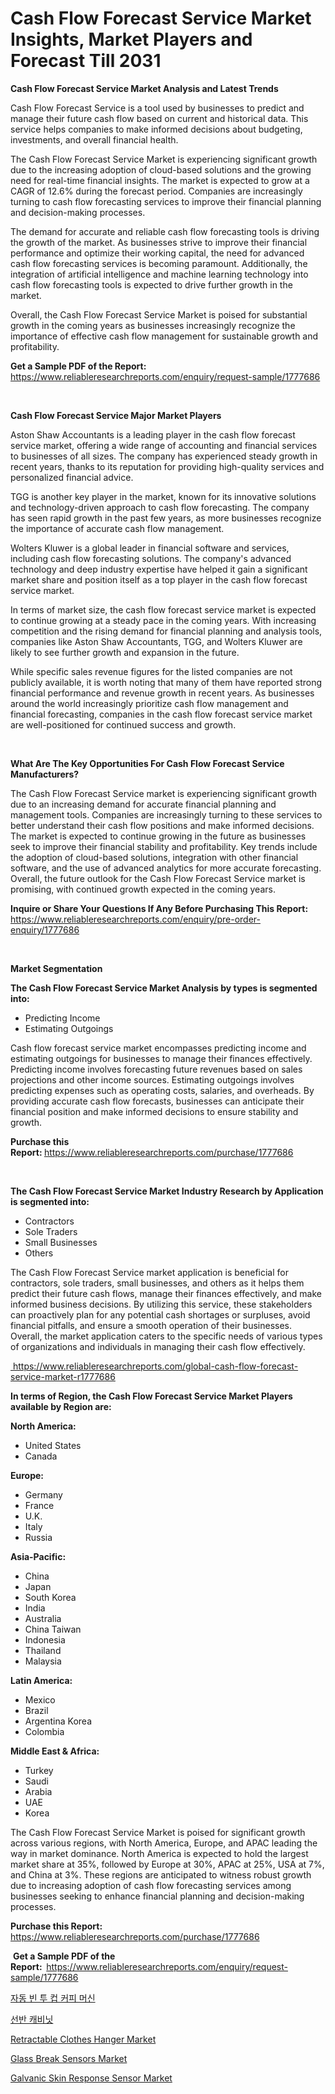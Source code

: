 <p><h1>Cash Flow Forecast Service Market Insights, Market Players and Forecast Till 2031</h1></p><p><strong>Cash Flow Forecast Service Market Analysis and Latest Trends</strong></p>
<p><p>Cash Flow Forecast Service is a tool used by businesses to predict and manage their future cash flow based on current and historical data. This service helps companies to make informed decisions about budgeting, investments, and overall financial health.</p><p>The Cash Flow Forecast Service Market is experiencing significant growth due to the increasing adoption of cloud-based solutions and the growing need for real-time financial insights. The market is expected to grow at a CAGR of 12.6% during the forecast period. Companies are increasingly turning to cash flow forecasting services to improve their financial planning and decision-making processes.</p><p>The demand for accurate and reliable cash flow forecasting tools is driving the growth of the market. As businesses strive to improve their financial performance and optimize their working capital, the need for advanced cash flow forecasting services is becoming paramount. Additionally, the integration of artificial intelligence and machine learning technology into cash flow forecasting tools is expected to drive further growth in the market.</p><p>Overall, the Cash Flow Forecast Service Market is poised for substantial growth in the coming years as businesses increasingly recognize the importance of effective cash flow management for sustainable growth and profitability.</p></p>
<p><strong>Get a Sample PDF of the Report:&nbsp;</strong> <a href="https://www.reliableresearchreports.com/enquiry/request-sample/1777686">https://www.reliableresearchreports.com/enquiry/request-sample/1777686</a></p>
<p>&nbsp;</p>
<p><strong>Cash Flow Forecast Service Major Market Players</strong></p>
<p><p>Aston Shaw Accountants is a leading player in the cash flow forecast service market, offering a wide range of accounting and financial services to businesses of all sizes. The company has experienced steady growth in recent years, thanks to its reputation for providing high-quality services and personalized financial advice.</p><p>TGG is another key player in the market, known for its innovative solutions and technology-driven approach to cash flow forecasting. The company has seen rapid growth in the past few years, as more businesses recognize the importance of accurate cash flow management.</p><p>Wolters Kluwer is a global leader in financial software and services, including cash flow forecasting solutions. The company's advanced technology and deep industry expertise have helped it gain a significant market share and position itself as a top player in the cash flow forecast service market.</p><p>In terms of market size, the cash flow forecast service market is expected to continue growing at a steady pace in the coming years. With increasing competition and the rising demand for financial planning and analysis tools, companies like Aston Shaw Accountants, TGG, and Wolters Kluwer are likely to see further growth and expansion in the future.</p><p>While specific sales revenue figures for the listed companies are not publicly available, it is worth noting that many of them have reported strong financial performance and revenue growth in recent years. As businesses around the world increasingly prioritize cash flow management and financial forecasting, companies in the cash flow forecast service market are well-positioned for continued success and growth.</p></p>
<p>&nbsp;</p>
<p><strong>What Are The Key Opportunities For Cash Flow Forecast Service Manufacturers?</strong></p>
<p><p>The Cash Flow Forecast Service market is experiencing significant growth due to an increasing demand for accurate financial planning and management tools. Companies are increasingly turning to these services to better understand their cash flow positions and make informed decisions. The market is expected to continue growing in the future as businesses seek to improve their financial stability and profitability. Key trends include the adoption of cloud-based solutions, integration with other financial software, and the use of advanced analytics for more accurate forecasting. Overall, the future outlook for the Cash Flow Forecast Service market is promising, with continued growth expected in the coming years.</p></p>
<p><strong>Inquire or Share Your Questions If Any Before Purchasing This Report:</strong> <a href="https://www.reliableresearchreports.com/enquiry/pre-order-enquiry/1777686">https://www.reliableresearchreports.com/enquiry/pre-order-enquiry/1777686</a></p>
<p>&nbsp;</p>
<p><strong>Market Segmentation</strong></p>
<p><strong>The Cash Flow Forecast Service Market Analysis by types is segmented into:</strong></p>
<p><ul><li>Predicting Income</li><li>Estimating Outgoings</li></ul></p>
<p><p>Cash flow forecast service market encompasses predicting income and estimating outgoings for businesses to manage their finances effectively. Predicting income involves forecasting future revenues based on sales projections and other income sources. Estimating outgoings involves predicting expenses such as operating costs, salaries, and overheads. By providing accurate cash flow forecasts, businesses can anticipate their financial position and make informed decisions to ensure stability and growth.</p></p>
<p><strong>Purchase this Report:&nbsp;</strong><a href="https://www.reliableresearchreports.com/purchase/1777686">https://www.reliableresearchreports.com/purchase/1777686</a></p>
<p>&nbsp;</p>
<p><strong>The Cash Flow Forecast Service Market Industry Research by Application is segmented into:</strong></p>
<p><ul><li>Contractors</li><li>Sole Traders</li><li>Small Businesses</li><li>Others</li></ul></p>
<p><p>The Cash Flow Forecast Service market application is beneficial for contractors, sole traders, small businesses, and others as it helps them predict their future cash flows, manage their finances effectively, and make informed business decisions. By utilizing this service, these stakeholders can proactively plan for any potential cash shortages or surpluses, avoid financial pitfalls, and ensure a smooth operation of their businesses. Overall, the market application caters to the specific needs of various types of organizations and individuals in managing their cash flow effectively.</p></p>
<p><a href="https://www.reliableresearchreports.com/global-cash-flow-forecast-service-market-r1777686">&nbsp;https://www.reliableresearchreports.com/global-cash-flow-forecast-service-market-r1777686</a></p>
<p><strong>In terms of Region, the Cash Flow Forecast Service Market Players available by Region are:</strong></p>
<p>
    <p> <strong> North America: </strong>
        <ul>
            <li>United States</li>
            <li>Canada</li>
        </ul>
        </p> 
    <p> <strong> Europe: </strong>
        <ul>
            <li>Germany</li>
            <li>France</li>
            <li>U.K.</li>
            <li>Italy</li>
            <li>Russia</li>
        </ul>
        </p> 
    <p> <strong> Asia-Pacific: </strong>
        <ul>
            <li>China</li>
            <li>Japan</li>
            <li>South Korea</li>
            <li>India</li>
            <li>Australia</li>
            <li>China Taiwan</li>
            <li>Indonesia</li>
            <li>Thailand</li>
            <li>Malaysia</li>
        </ul>
        </p> 
    <p> <strong> Latin America: </strong>
        <ul>
            <li>Mexico</li>
            <li>Brazil</li>
            <li>Argentina Korea</li>
            <li>Colombia</li>
        </ul>
        </p> 
    <p> <strong> Middle East & Africa: </strong>
        <ul>
            <li>Turkey</li>
            <li>Saudi</li>
            <li>Arabia</li>
            <li>UAE</li>
            <li>Korea</li>
        </ul>
    </p>
    </p>
<p><p>The Cash Flow Forecast Service Market is poised for significant growth across various regions, with North America, Europe, and APAC leading the way in market dominance. North America is expected to hold the largest market share at 35%, followed by Europe at 30%, APAC at 25%, USA at 7%, and China at 3%. These regions are anticipated to witness robust growth due to increasing adoption of cash flow forecasting services among businesses seeking to enhance financial planning and decision-making processes.</p></p>
<p><strong>Purchase this Report: </strong><a href="https://www.reliableresearchreports.com/purchase/1777686">https://www.reliableresearchreports.com/purchase/1777686</a></p>
<p>&nbsp;<strong>Get a Sample PDF of the Report:&nbsp;&nbsp;</strong><a href="https://www.reliableresearchreports.com/enquiry/request-sample/1777686">https://www.reliableresearchreports.com/enquiry/request-sample/1777686</a></p>
<p><strong></strong></p>
<p><p><a href="https://medium.com/@sherlock567567/%EC%9E%90%EB%8F%99-%EB%B9%88-%ED%88%AC-%EC%BB%B5-%EC%BB%A4%ED%94%BC-%EB%A8%B8%EC%8B%A0-%EC%8B%9C%EC%9E%A5-%EC%9C%A0%ED%98%95-%EC%9D%91%EC%9A%A9-%EB%B0%8F-%EC%A7%80%EB%A6%AC%EB%B3%84-%EC%A2%85%ED%95%A9-%ED%8F%89%EA%B0%80-e02bec1d1664">자동 빈 투 컵 커피 머신</a></p><p><a href="https://github.com/laholand/Market-Research-Report-List-3/blob/main/987508261510.md">선반 캐비닛</a></p><p><a href="https://issuu.com/reportprime-2/docs/retractable-clothes-hanger-market-size-2030.pptx">Retractable Clothes Hanger Market</a></p><p><a href="https://www.linkedin.com/pulse/glass-break-sensors-market-size-reveals-best-marketing-channels-b7ebf?trackingId=l5L6pURFtitPxNc7ctjnqA%3D%3D">Glass Break Sensors Market</a></p><p><a href="https://www.linkedin.com/pulse/decoding-galvanic-skin-response-sensor-market-metrics-share-zyclf?trackingId=23P4OvrLS0MHz6UvyWm95g%3D%3D">Galvanic Skin Response Sensor Market</a></p></p>